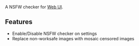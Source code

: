 A NSFW checker for [Web UI](https://github.com/AUTOMATIC1111/stable-diffusion-webui).

## Features

- Enable/Disable NSFW checker on settings
- Replace non-worksafe images with mosaic censored images
